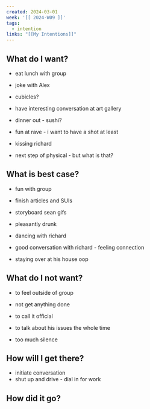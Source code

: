 ```yaml
---
created: 2024-03-01
week: '[[ 2024-W09 ]]'
tags:
  - intention
links: "[[My Intentions]]"
---
```

## What do I want?
- eat lunch with group
- joke with Alex
- cubicles? 

- have interesting conversation at art gallery
- dinner out - sushi?
- fun at rave - i want to have a shot at least
- kissing richard
- next step of physical - but what is that?
## What is best case?
- fun with group
- finish articles and SUIs 
- storyboard sean gifs

- pleasantly drunk
- dancing with richard
- good conversation with richard - feeling connection
- staying over at his house oop
## What do I not want?
- to feel outside of group
- not get anything done

- to call it official
- to talk about his issues the whole time
- too much silence
## How will I get there?
- initiate conversation
- shut up and drive - dial in for work
## How did it go?